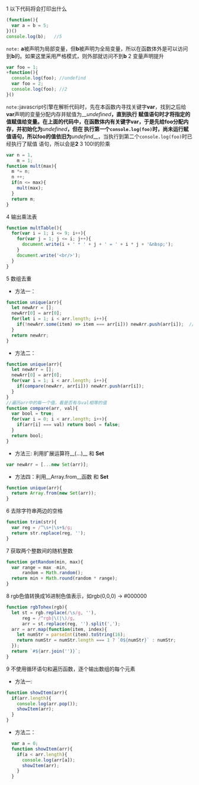 1 以下代码将会打印出什么
```javascript
(function(){
  var a = b = 5;
})()
console.log(b);   //5
```
`note:` **a**被声明为局部变量，但**b**被声明为全局变量，所以在函数体外是可以访问到**b**的。如果这里采用严格模式，则外部就访问不到**b**
2 变量声明提升
```javascript
var foo = 1;
+function(){
  console.log(foo); //undefind
  var foo = 2;
  console.log(foo); //2
}()
```
`note:`javascript引擎在解析代码时，先在本函数内寻找关键字**var**，找到之后给**var**声明的变量分配内存并赋值为__*undefined*__，直到执行
赋值语句时才将指定的值赋值给变量。在上面的代码中，在函数体内有关键字**var**，于是先给**foo**分配内存，并初始化为__*undefined*__，但在
执行第一个`console.log(foo)`时，尚未运行赋值语句，所以**foo**的值依旧为__*undefind*__，当执行到第二个`console.log(foo)`时已经执行了赋值
语句，所以会是**2**
3 100!的阶乘
```javascript
var n = 1,
    m = 1;
function mult(max){
  m *= n;
  n ++;
  if(n <= max){
    mult(max);
  }
  return m;
}
```
4 输出乘法表
```javascript
function multTable(){
  for(var i = 1; i <= 9; i++){
    for(var j = 1; j <= i; j++){
      document.write(i + ' * ' + j + ' = ' + i * j + '&nbsp;');
    }
    document.write('<br/>');
  }
}
```
5 数组去重
* 方法一：

```javascript
function unique(arr){
  let newArr = [];
  newArr[0] = arr[0];
  for(let i = 1; i < arr.length; i++){
    if(!newArr.some(item) => item === arr[i])) newArr.push(arr[i]);  //使用原生的Array.some()方法
  }
  return newArr;
}
```
* 方法二：

```javascript
function unique(arr){
  let newArr = [];
  newArr[0] = arr[0];
  for(var i = 1; i < arr.length; i++){
    if(compare(newArr, arr[i])) newArr.push(arr[i]);
  }
}
//遍历arr中的每一个值，看是否有与val相等的值
function compare(arr, val){
  var bool = true;
  for(var i = 0; i < arr.length; i++){
    if(arr[i] === val) return bool = false;
  }
  return bool;
}
```
* 方法三: 利用扩展运算符__(...)__ 和 __Set__

```javascript
var newArr = [...new Set(arr)];
```

* 方法四：利用__Array.from__函数 和 __Set__

```javascript
function unique(arr){
  return Array.from(new Set(arr));
}
```
6 去除字符串两边的空格
```javascript
function trim(str){
  var reg = /^\s+|\s+$/g;
  return str.replace(reg, '');
}
```
7 获取两个整数间的随机整数
```javascript
function getRandom(min, max){
  var range = max -min,
      random = Math.random();
  return min + Math.round(random * range);
}
```
8 rgb色值转换成16进制色值表示，如rgb(0,0,0) -> #000000
```javascript
function rgbTohex(rgb){
  let st = rgb.replace(/\s/g, ''),
      reg = /^rgb|\(|\)/g,
      arr = st.replace(reg, '').split(',');
  arr = arr.map(function(item, index){
    let numStr = parseInt(item).toString(16);
    return numStr = numStr.length === 1 ? `0${numStr}` : numStr;
  });    
  return `#${arr.join('')}`;
}
```
9 不使用循环语句和遍历函数，逐个输出数组的每个元素
* 方法一:

```javascript
function showItem(arr){
  if(arr.length){
    console.log(arr.pop());
    showItem(arr);
  }
}
```
* 方法二：

```javascript
  var a = 0;
  function showItem(arr){
    if(a < arr.length){
      console.log(arr[a]);
      showItem(arr);
    }
  }
```


